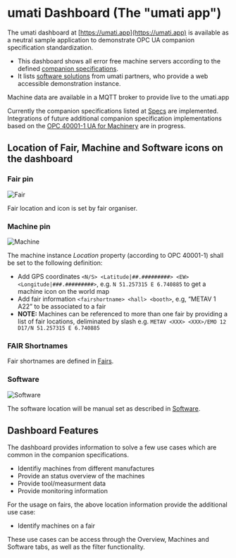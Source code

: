 # umati Dashboard (The "umati app")

The umati dashboard at [https://umati.app](https://umati.app) is available as a neutral sample application to demonstrate OPC UA companion specification standardization.

- This dashboard shows all error free machine servers according to the defined [companion specifications](Specs.md).
- It lists [software solutions](Specs/Software.md) from umati partners, who provide a web accessible demonstration instance.

Machine data are available in a MQTT broker to provide live to the umati.app

Currently the companion specifications listed at [Specs](Specs.md) are implemented.
Integrations of future additional companion specification implementations based on the [OPC 40001-1 UA for Machinery](https://www.vdma.org/viewer/-/v2article/render/2737109) are in progress.

## Location of Fair, Machine and Software icons on the dashboard

### Fair pin

![Fair](img/map_pin_fair.svg)

Fair location and icon is set by fair organiser.

### Machine pin

![Machine](img/map_pin_machine_magenta.svg)

The machine instance _Location_ property (according to OPC 40001-1) shall be set to the following definition:

- Add GPS coordinates `<N/S> <Latitude|##.#########> <EW> <Longitude|###.#########>`, e.g. `N 51.257315 E 6.740885` to get a machine icon on the world map
- Add fair information `<fairshortname> <hall> <booth>`, e.g, “METAV 1 A22” to be associated to a fair
- **NOTE:** Machines can be referenced to more than one fair by providing a list of fair locations, deliminated by slash e.g. `METAV <XXX> <XXX>/EMO 12 D17/N 51.257315 E 6.740885`

### FAIR Shortnames

Fair shortnames are defined in [Fairs](Specs/Fairs.md).

### Software

![Software](img/map_pin_software_cyan.svg)

The software location will be manual set as described in [Software](Specs/Software.md).

## Dashboard Features

The dashboard provides information to solve a few use cases which are common in the companion specifications.

- Identifiy machines from different manufactures
- Provide an status overview of the machines
- Provide tool/measurment data
- Provide monitoring information

For the usage on fairs, the above location information provide the additional use case:

- Identify machines on a fair

These use cases can be access through the Overview, Machines and Software tabs, as well as the filter functionality.
